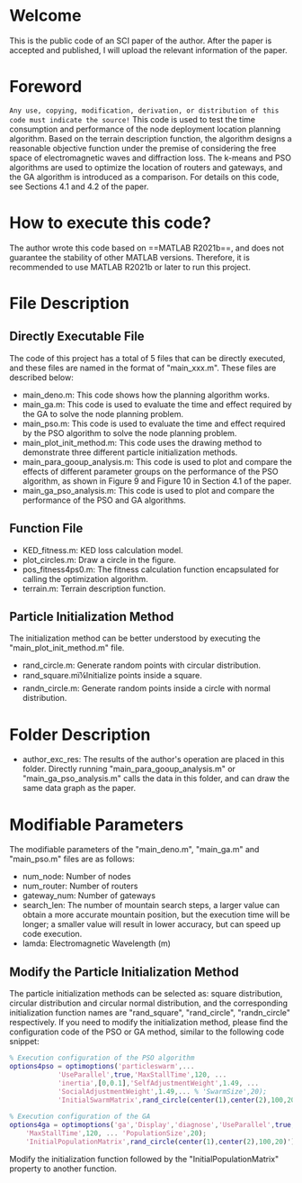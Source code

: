 # Welcome
This is the public code of an SCI paper of the author. After the paper is accepted and published, I will upload the relevant information of the paper. 
# Foreword
`Any use, copying, modification, derivation, or distribution of this code must indicate the source!`
This code is used to test the time consumption and performance of the node deployment location planning algorithm. Based on the terrain description function, the algorithm designs a reasonable objective function under the premise of considering the free space of electromagnetic waves and diffraction loss. The k-means and PSO algorithms are used to optimize the location of routers and gateways, and the GA algorithm is introduced as a comparison. For details on this code, see Sections 4.1 and 4.2 of the paper. 
# How to execute this code?
The author wrote this code based on ==MATLAB R2021b==, and does not guarantee the stability of other MATLAB versions. Therefore, it is recommended to use MATLAB R2021b or later to run this project.
# File Description
## Directly Executable File
The code of this project has a total of 5 files that can be directly executed, and these files are named in the format of "main_xxx.m". These files are described below: 
- main_deno.m: This code shows how the planning algorithm works.
- main_ga.m: This code is used to evaluate the time and effect required by the GA to solve the node planning problem.
- main_pso.m: This code is used to evaluate the time and effect required by the PSO algorithm to solve the node planning problem.
- main_plot_init_method.m: This code uses the drawing method to demonstrate three different particle initialization methods.
- main_para_gooup_analysis.m: This code is used to plot and compare the effects of different parameter groups on the performance of the PSO algorithm, as shown in Figure 9 and Figure 10 in Section 4.1 of the paper.
- main_ga_pso_analysis.m: This code is used to plot and compare the performance of the PSO and GA algorithms. 
## Function File
- KED_fitness.m: KED loss calculation model.
- plot_circles.m: Draw a circle in the figure. 
- pos_fitness4ps0.m: The fitness calculation function encapsulated for calling the optimization algorithm.
- terrain.m: Terrain description function. 
## Particle Initialization Method
The initialization method can be better understood by executing the "main_plot_init_method.m" file. 
- rand_circle.m: Generate random points with circular distribution. 
- rand_square.mï¼Initialize points inside a square. 
- randn_circle.m: Generate random points inside a circle with normal distribution. 
# Folder Description
- author_exc_res: The results of the author's operation are placed in this folder. Directly running "main_para_gooup_analysis.m" or "main_ga_pso_analysis.m" calls the data in this folder, and can draw the same data graph as the paper.
# Modifiable Parameters
The modifiable parameters of the "main_deno.m", "main_ga.m" and "main_pso.m" files are as follows: 
- num_node: Number of nodes
- num_router: Number of routers
- gateway_num: Number of gateways
- search_len: The number of mountain search steps, a larger value can obtain a more accurate mountain position, but the execution time will be longer; a smaller value will result in lower accuracy, but can speed up code execution.
- lamda: Electromagnetic Wavelength (m)
## Modify the Particle Initialization Method
The particle initialization methods can be selected as: square distribution, circular distribution and circular normal distribution, and the corresponding initialization function names are "rand_square", "rand_circle", "randn_circle" respectively. If you need to modify the initialization method, please find the configuration code of the PSO or GA method, similar to the following code snippet:
```MATLAB
% Execution configuration of the PSO algorithm
options4pso = optimoptions('particleswarm',...
            'UseParallel',true,'MaxStallTime',120, ...
            'inertia',[0,0.1],'SelfAdjustmentWeight',1.49, ...
            'SocialAdjustmentWeight',1.49,... % 'SwarmSize',20);
            'InitialSwarmMatrix',rand_circle(center(1),center(2),100,20)');
            
% Execution configuration of the GA
options4ga = optimoptions('ga','Display','diagnose','UseParallel',true, ...
    'MaxStallTime',120, ... 'PopulationSize',20);
    'InitialPopulationMatrix',rand_circle(center(1),center(2),100,20)');
```
Modify the initialization function followed by the "InitialPopulationMatrix" property to another function.
